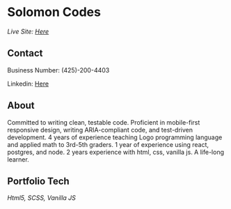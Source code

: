 # Solomon Codes

_Live Site: [Here](https://zempo.github.io/solomon-codes/#contact)_

## Contact

Business Number: (425)-200-4403

Linkedin: [Here](https://www.linkedin.com/in/solomon-zelenko/)

## About

Committed to writing clean, testable code. Proficient in mobile-first responsive design, writing ARIA-compliant code, and test-driven development. 4 years of experience teaching Logo programming language and applied math to 3rd-5th graders. 1 year of experience using react, postgres, and node. 2 years experience with html, css, vanilla js. A life-long learner.

## Portfolio Tech

_Html5, SCSS, Vanilla JS_
